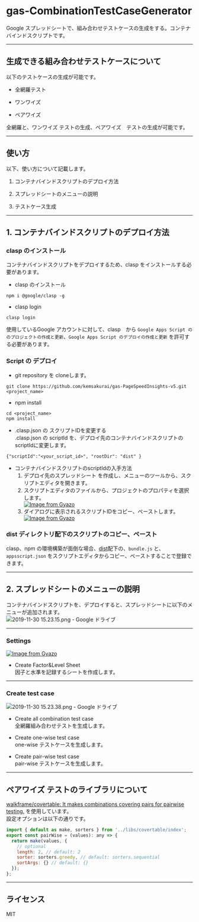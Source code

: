 # gas-CombinationTestCaseGenerator     

Google スプレッドシートで、組み合わせテストケースの生成をする。コンテナバインドスクリプトです。     

-------------------------------------------------------
## 生成できる組み合わせテストケースについて     
以下のテストケースの生成が可能です。    

* 全網羅テスト    

* ワンワイズ     

* ペアワイズ      

全網羅と、ワンワイズ テストの生成、ペアワイズ　テストの生成が可能です。       

--------------------------------------------------------
## 使い方    

以下、使い方について記載します。       

1. コンテナバインドスクリプトのデプロイ方法                                            

2. スプレッドシートのメニューの説明       

3. テストケース生成        

---------------------------------------------------------
## 1. コンテナバインドスクリプトのデプロイ方法                                            

### clasp のインストール      
コンテナバインドスクリプトをデプロイするため、clasp をインストールする必要があります。      
* clasp のインストール      
```console
npm i @google/clasp -g    
```

* clasp login    
```console
clasp login    
```

使用しているGoogle アカウントに対して、clasp　から `Google Apps Script ののプロジェクトの作成と更新`、`Google Apps Script のデプロイの作成と更新` を許可する必要があります。     

### Script の デプロイ     
* git repository を cloneします。       
```console
git clone https://github.com/kemsakurai/gas-PageSpeedInsights-v5.git <project_name>   
```

* npm install   
```console
cd <project_name>
npm install  
```

* .clasp.json の スクリプトIDを変更する          
.clasp.json の scriptId を、デプロイ先のコンテナバインドスクリプトのscriptIdに変更します。      
```console
{"scriptId":"<your_script_id>", "rootDir": "dist" }
```

* コンテナバインドスクリプトのscriptIdの入手方法        
    1. デプロイ先のスプレッドシート を作成し、メニューのツールから、スクリプトエディタを開きます。         
    2. スクリプトエディタのファイルから、プロジェクトのプロパティを選択します。     
    [![Image from Gyazo](https://i.gyazo.com/662c1553f57d34cd2f14d4c211e1e152.png)](https://gyazo.com/662c1553f57d34cd2f14d4c211e1e152)      
    3. ダイアログに表示されるスクリプトIDをコピー、ペーストします。     
    [![Image from Gyazo](https://i.gyazo.com/3e7be62edfb9bebba99684f485fff7f1.png)](https://gyazo.com/3e7be62edfb9bebba99684f485fff7f1)      


### dist ディレクトリ配下のスクリプトのコピー、ペースト         
clasp、npm の環境構築が面倒な場合、[dist](https://github.com/kemsakurai/gas-CombinationTestCaseGenerator/tree/master/dist)配下の、`bundle.js` と、`appsscript.json` をスクリプトエディタからコピー、ペーストすることで登録できます。        

---------------------------------------------------------
## 2. スプレッドシートのメニューの説明         

コンテナバインドスクリプトを、デプロイすると、スプレッドシートに以下のメニューが追加されます。      
![2019-11-30 15.23.15.png - Google ドライブ](https://drive.google.com/uc?export=view&id=1KgAuvvSBW_tIVaS-ZBmzSltxJgJtDM8f)     

----

### Settings     
[![Image from Gyazo](https://i.gyazo.com/1da10dfc5bbed034dcb10bfaf3b917ec.png)](https://gyazo.com/1da10dfc5bbed034dcb10bfaf3b917ec)     

* Create Factor&Level Sheet     
因子と水準を記録するシートを作成します。       

----

### Create test case      
![2019-11-30 15.23.38.png - Google ドライブ](https://drive.google.com/uc?export=view&id=1XXIZIW8iwgSoD7hxFjTMGXRwdDNb88Gs)                

* Create all combination test case     
全網羅組み合わせテストを生成します。        

* Create one-wise test case       
one-wise テストケースを生成します。        

* Create pair-wise test case           
pair-wise テストケースを生成します。        

-----------------------    
## ペアワイズ テストのライブラリについて                

[walkframe/covertable: It makes combinations covering pairs for pairwise testing.](https://github.com/walkframe/covertable) を使用しています。           
設定オプションは以下の通りです。        

```javascript
import { default as make, sorters } from '../libs/covertable/index';
export const pairWise = (values): any => {
  return make(values, {
    // optional
    length: 2, // default: 2
    sorter: sorters.greedy, // default: sorters.sequential
    sortArgs: {} // default: {}
  });
};
```

-----------------------
## ライセンス      
MIT
